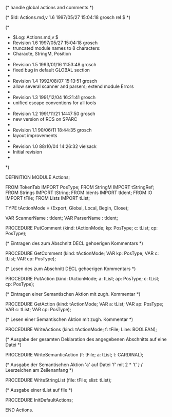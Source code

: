 (* handle global actions and comments *)

(* $Id: Actions.md,v 1.6 1997/05/27 15:04:18 grosch rel $ *)

(*
 * $Log: Actions.md,v $
 * Revision 1.6  1997/05/27 15:04:18  grosch
 * truncated module names to 8 characters:
 * Characte, StringM, Position
 *
 * Revision 1.5  1993/01/16 11:53:48  grosch
 * fixed bug in default GLOBAL section
 *
 * Revision 1.4  1992/08/07  15:13:51  grosch
 * allow several scanner and parsers; extend module Errors
 *
 * Revision 1.3  1991/12/04  16:21:41  grosch
 * unified escape conventions for all tools
 *
 * Revision 1.2  1991/11/21  14:47:50  grosch
 * new version of RCS on SPARC
 *
 * Revision 1.1  90/06/11  18:44:35  grosch
 * layout improvements
 * 
 * Revision 1.0	 88/10/04  14:26:32  vielsack
 * Initial revision
 * 
 *)

DEFINITION MODULE Actions;

FROM TokenTab	IMPORT PosType;
FROM StringM	IMPORT tStringRef;
FROM Strings	IMPORT tString;
FROM Idents	IMPORT tIdent;
FROM IO		IMPORT tFile;
FROM Lists	IMPORT tList;

TYPE tActionMode = (Export, Global, Local, Begin, Close);

VAR ScannerName	: tIdent;
VAR ParserName	: tIdent;

PROCEDURE PutComment (kind: tActionMode; kp: PosType; c: tList; cp: PosType);

(* Eintragen des zum Abschnitt DECL gehoerigen Kommentars *)

PROCEDURE GetComment (kind: tActionMode; VAR kp: PosType; VAR c: tList; VAR cp: PosType);

(* Lesen des zum Abschnitt DECL gehoerigen Kommentars *)

PROCEDURE PutAction (kind: tActionMode; a: tList; ap: PosType; c: tList; cp: PosType);

(* Eintragen einer Semantischen Aktion mit zugh. Kommentar *)

PROCEDURE GetAction (kind: tActionMode; VAR a: tList; VAR ap: PosType; VAR c: tList; VAR cp: PosType);

(* Lesen einer Semantischen Aktion mit zugh. Kommentar *)

PROCEDURE WriteActions (kind: tActionMode; f: tFile; Line: BOOLEAN);

(* Ausgabe der gesamten Deklaration des angegebenen Abschnitts auf eine Datei *)

PROCEDURE WriteSemanticAction (f: tFile; a: tList; t: CARDINAL);

(* Ausgabe der Semantischen Aktion 'a' auf Datei 'f' mit 2 * 't' *)
(* Leerzeichen am Zeilenanfang *)

PROCEDURE WriteStringList (file: tFile; slist: tList);

(* Ausgabe einer tList auf file *)

PROCEDURE InitDefaultActions;

END Actions.
